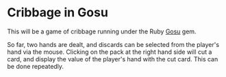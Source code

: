 Cribbage in Gosu
================

This will be a game of cribbage running under the Ruby 
[Gosu](http:http://www.libgosu.org/) gem.

So far, two hands are dealt, and discards can be selected from the player's hand
via the mouse. Clicking on the pack at the right hand side will cut a card, and 
display the value of the player's hand with the cut card. This can be done 
repeatedly.

